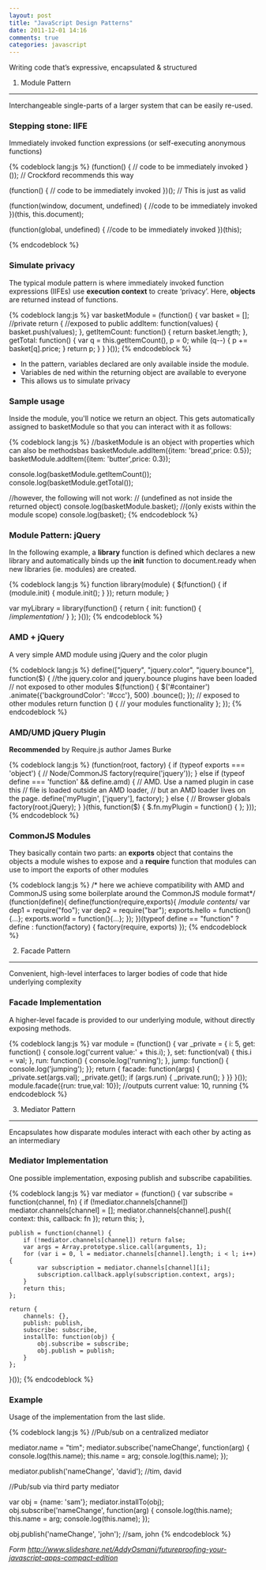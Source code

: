 ```yaml
---
layout: post
title: "JavaScript Design Patterns"
date: 2011-12-01 14:16
comments: true
categories: javascript
---
```


Writing code that’s expressive, encapsulated & structured

1. Module Pattern
-----------------

Interchangeable single-parts of a larger system that can be easily re-used.

### Stepping stone: IIFE

Immediately invoked function expressions (or self-executing anonymous functions)

{% codeblock lang:js %}
(function() {
    // code to be immediately invoked
}()); // Crockford recommends this way

(function() {
    // code to be immediately invoked
})(); // This is just as valid

(function(window, document, undefined) {
    //code to be immediately invoked
})(this, this.document);

(function(global, undefined) {
    //code to be immediately invoked
})(this);

{% endcodeblock %}

### Simulate privacy

The typical module pattern is where immediately invoked function expressions (IIFEs) use **execution context** to create ‘privacy’. Here, **objects** are returned instead of functions.

{% codeblock lang:js %}
var basketModule = (function() {
    var basket = []; //private
    return { //exposed to public
        addItem: function(values) {
            basket.push(values);
        },
        getItemCount: function() {
            return basket.length;
        },
        getTotal: function() {
            var q = this.getItemCount(), p = 0;
            while (q--) {
                p += basket[q].price;
            }
            return p;
        }
    }
}());
{% endcodeblock %}

- In the pattern, variables declared are only available inside the module.
- Variables de ned within the returning object are available to everyone
- This allows us to simulate privacy

### Sample usage

Inside the module, you'll notice we return an object. This gets automatically assigned to basketModule so that you can interact with it as follows:

{% codeblock lang:js %}
//basketModule is an object with properties which can also be methodsbas
basketModule.addItem({item: 'bread',price: 0.5});
basketModule.addItem({item: 'butter',price: 0.3});

console.log(basketModule.getItemCount());
console.log(basketModule.getTotal());

//however, the following will not work:
// (undefined as not inside the returned object)
console.log(basketModule.basket);
//(only exists within the module scope)
console.log(basket);
{% endcodeblock %}

### Module Pattern: jQuery

In the following example, a **library** function is defined which declares a new library and automatically binds up the **init** function to document.ready when new libraries (ie. modules) are created.

{% codeblock lang:js %}
function library(module) {
    $(function() {
        if (module.init) {
            module.init();
        }
    });
    return module;
}

var myLibrary = library(function() {
    return {
        init: function() {
        /*implementation*/
        }
    };
}());
{% endcodeblock %}

### AMD + jQuery

A very simple AMD module using jQuery and the color plugin

{% codeblock lang:js %}
define(["jquery", "jquery.color", "jquery.bounce"], function($) {
    //the jquery.color and jquery.bounce plugins have been loaded
    // not exposed to other modules
    $(function() {
        $('#container')
            .animate({'backgroundColor': '#ccc'}, 500)
            .bounce();
    });
    // exposed to other modules
    return function () {
        // your modules functionality
    };
});
{% endcodeblock %}

### AMD/UMD jQuery Plugin

**Recommended** by Require.js author James Burke

{% codeblock lang:js %}
(function(root, factory) {
    if (typeof exports === 'object') {
        // Node/CommonJS
        factory(require('jquery'));
    } else if (typeof define === 'function' && define.amd) {
        // AMD. Use a named plugin in case this
        // file is loaded outside an AMD loader,
        // but an AMD loader lives on the page.
        define('myPlugin', ['jquery'], factory);
    } else {
        // Browser globals
        factory(root.jQuery);
    }
}(this, function($) {
    $.fn.myPlugin = function() {
    };
}));
{% endcodeblock %}

### CommonJS Modules

They basically contain two parts: an **exports** object that contains the objects a module wishes to expose and a **require** function that modules can use to import the exports of other modules

{% codeblock lang:js %}
/* here we achieve compatibility with AMD and CommonJS
using some boilerplate around the CommonJS module format*/
(function(define){
    define(function(require,exports){
        /*module contents*/
        var dep1 = require("foo");
        var dep2 = require("bar");
         exports.hello = function(){...};
         exports.world = function(){...};
    });
})(typeof define == "function" ? define : function(factory) { factory(require, exports) });
{% endcodeblock %}

2. Facade Pattern
-----------------

Convenient, high-level interfaces to larger bodies of code that hide underlying complexity

### Facade Implementation

A higher-level facade is provided to our underlying module, without directly exposing methods.

{% codeblock lang:js %}
var module = (function() {
    var _private = {
        i: 5,
        get: function() {
            console.log('current value:' + this.i);
        },
        set: function(val) {
            this.i = val;
        },
        run: function() {
            console.log('running');
        },
        jump: function() {
            console.log('jumping');
        }};
    return {
        facade: function(args) {
            _private.set(args.val);
            _private.get();
            if (args.run) {
                _private.run();
            }
        }}
}());
module.facade({run: true,val: 10}); //outputs current value: 10, running
{% endcodeblock %}

3. Mediator Pattern
-------------------

Encapsulates how disparate modules interact with each other by acting as an intermediary

### Mediator Implementation

One possible implementation, exposing publish and subscribe capabilities.

{% codeblock lang:js %}
var mediator = (function() {
    var subscribe = function(channel, fn) {
        if (!mediator.channels[channel]) mediator.channels[channel] = [];
        mediator.channels[channel].push({ context: this, callback: fn });
        return this;
    },

    publish = function(channel) {
        if (!mediator.channels[channel]) return false;
        var args = Array.prototype.slice.call(arguments, 1);
        for (var i = 0, l = mediator.channels[channel].length; i < l; i++) {
            var subscription = mediator.channels[channel][i];
            subscription.callback.apply(subscription.context, args);
        }
        return this;
    };

    return {
        channels: {},
        publish: publish,
        subscribe: subscribe,
        installTo: function(obj) {
            obj.subscribe = subscribe;
            obj.publish = publish;
        }
    };
}());
{% endcodeblock %}

### Example

Usage of the implementation from the last slide.

{% codeblock lang:js %}
//Pub/sub on a centralized mediator

mediator.name = "tim";
mediator.subscribe('nameChange', function(arg) {
    console.log(this.name);
    this.name = arg;
    console.log(this.name);
});

mediator.publish('nameChange', 'david'); //tim, david

//Pub/sub via third party mediator

var obj = {name: 'sam'};
mediator.installTo(obj);
obj.subscribe('nameChange', function(arg) {
    console.log(this.name);
    this.name = arg;
    console.log(this.name);
});

obj.publish('nameChange', 'john'); //sam, john
{% endcodeblock %}

*Form http://www.slideshare.net/AddyOsmani/futureproofing-your-javascript-apps-compact-edition*
